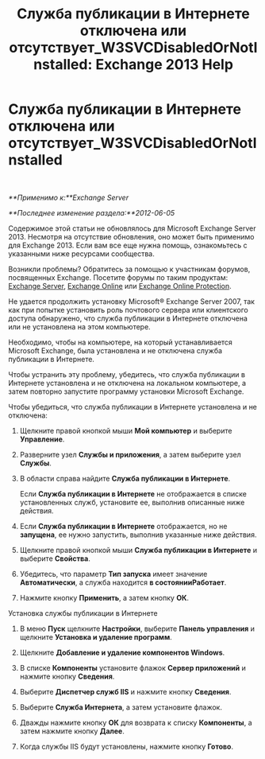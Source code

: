 ﻿---
title: 'Служба публикации в Интернете отключена или отсутствует_W3SVCDisabledOrNotInstalled: Exchange 2013 Help'
TOCTitle: Служба публикации в Интернете отключена или отсутствует_W3SVCDisabledOrNotInstalled
ms:assetid: 2d26d778-ddf1-4225-b5e2-f6b49d819c94
ms:mtpsurl: https://technet.microsoft.com/ru-ru/library/ms.exch.setupreadiness.w3svcdisabledornotinstalled(v=EXCHG.150)
ms:contentKeyID: 50487718
ms.date: 05/22/2018
mtps_version: v=EXCHG.150
ms.translationtype: MT
---

# Служба публикации в Интернете отключена или отсутствует\_W3SVCDisabledOrNotInstalled

 

_**Применимо к:**Exchange Server_

_**Последнее изменение раздела:**2012-06-05_

Содержимое этой статьи не обновлялось для Microsoft Exchange Server 2013. Несмотря на отсутствие обновления, оно может быть применимо для Exchange 2013. Если вам все еще нужна помощь, ознакомьтесь с указанными ниже ресурсами сообщества.

Возникли проблемы? Обратитесь за помощью к участникам форумов, посвященных Exchange. Посетите форумы по таким продуктам: [Exchange Server](https://go.microsoft.com/fwlink/p/?linkid=60612), [Exchange Online](https://go.microsoft.com/fwlink/p/?linkid=267542) или [Exchange Online Protection](https://go.microsoft.com/fwlink/p/?linkid=285351).

Не удается продолжить установку Microsoft® Exchange Server 2007, так как при попытке установить роль почтового сервера или клиентского доступа обнаружено, что служба публикации в Интернете отключена или не установлена на этом компьютере.

Необходимо, чтобы на компьютере, на который устанавливается Microsoft Exchange, была установлена и не отключена служба публикации в Интернете.

Чтобы устранить эту проблему, убедитесь, что служба публикации в Интернете установлена и не отключена на локальном компьютере, а затем повторно запустите программу установки Microsoft Exchange.

Чтобы убедиться, что служба публикации в Интернете установлена и не отключена:

1.  Щелкните правой кнопкой мыши **Мой компьютер** и выберите **Управление**.

2.  Разверните узел **Службы и приложения**, а затем выберите узел **Службы**.

3.  В области справа найдите **Служба публикации в Интернете**.
    
    Если **Служба публикации в Интернете** не отображается в списке установленных служб, установите ее, выполнив описанные ниже действия.

4.  Если **Служба публикации в Интернете** отображается, но не **запущена**, ее нужно запустить, выполнив указанные ниже действия.

5.  Щелкните правой кнопкой мыши **Служба публикации в Интернете** и выберите **Свойства**.

6.  Убедитесь, что параметр **Тип запуска** имеет значение **Автоматически**, а служба находится **в состоянииРаботает**.

7.  Нажмите кнопку **Применить**, а затем кнопку **ОК**.

Установка службы публикации в Интернете

1.  В меню **Пуск** щелкните **Настройки**, выберите **Панель управления** и щелкните **Установка и удаление программ**.

2.  Щелкните **Добавление и удаление компонентов Windows**.

3.  В списке **Компоненты** установите флажок **Сервер приложений** и нажмите кнопку **Сведения**.

4.  Выберите **Диспетчер служб IIS** и нажмите кнопку **Сведения**.

5.  Выберите **Служба Интернета**, а затем установите флажок.

6.  Дважды нажмите кнопку **ОК** для возврата к списку **Компоненты**, а затем нажмите кнопку **Далее**.

7.  Когда службы IIS будут установлены, нажмите кнопку **Готово**.

